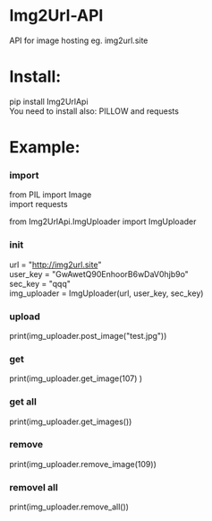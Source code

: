 # Img2Url-API
API for image hosting eg. img2url.site

# Install:
pip install Img2UrlApi  
You need to install also: PILLOW and requests   

# Example:
###  import ###
from PIL import Image   
import requests

from Img2UrlApi.ImgUploader import ImgUploader

### init ###
url = "http://img2url.site"     
user_key = "GwAwetQ90EnhoorB6wDaV0hjb9o"        
sec_key = "qqq"     
img_uploader = ImgUploader(url, user_key, sec_key)      

### upload ###
print(img_uploader.post_image("test.jpg"))

### get ###
print(img_uploader.get_image(107) )

### get all ###
print(img_uploader.get_images())

### remove ###
print(img_uploader.remove_image(109))

### removel all ###
print(img_uploader.remove_all())



